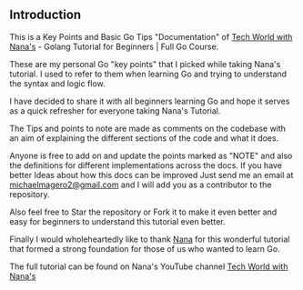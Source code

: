 
## Introduction

<p>This is a Key Points and Basic Go Tips "Documentation" of <a href="https://www.youtube.com/@TechWorldwithNana">Tech World with Nana's</a> - Golang Tutorial for Beginners | Full Go Course.</p>

<p> These are my personal Go "key points" that I picked while taking Nana's tutorial. I used to refer to them when learning Go and trying to understand the syntax and logic flow.</p>

<p>I have decided to share it with all beginners learning Go and hope it serves as a quick refresher for everyone taking Nana's Tutorial.</p>

<p>The Tips and points to note are made as comments on the codebase with an aim of explaining the different sections of the code and what it does.</p>

<p>Anyone is free to add on and update the points marked as "NOTE" and also the definitions for different implementations across the docs. If you have better Ideas about how this docs can be improved Just send me an email at <a href="mailto:michaelmagero2@gmail.com">michaelmagero2@gmail.com</a> and I will add you as a contributor to the repository.</p>

<p>Also feel free to Star the repository or Fork it to make it even better and easy for beginners to understand this tutorial even better.</p>

<p>Finally I would wholeheartedly like to thank <a href="https://www.youtube.com/@TechWorldwithNana">Nana</a> for this wonderful tutorial that formed a strong foundation for those of us who wanted to learn Go.</p>

<p>The full tutorial can be found on Nana's YouTube channel <a href="https://www.youtube.com/@TechWorldwithNana">Tech World with Nana's</a> </p>